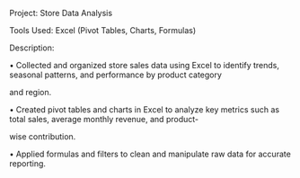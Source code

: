 Project: Store Data Analysis

Tools Used: Excel (Pivot Tables, Charts, Formulas)

Description:

• Collected and organized store sales data using Excel to identify trends, seasonal patterns, and performance by product category 

and region.

• Created pivot tables and charts in Excel to analyze key metrics such as total sales, average monthly revenue, and product-

wise contribution.

• Applied formulas and filters to clean and manipulate raw data for accurate reporting.

